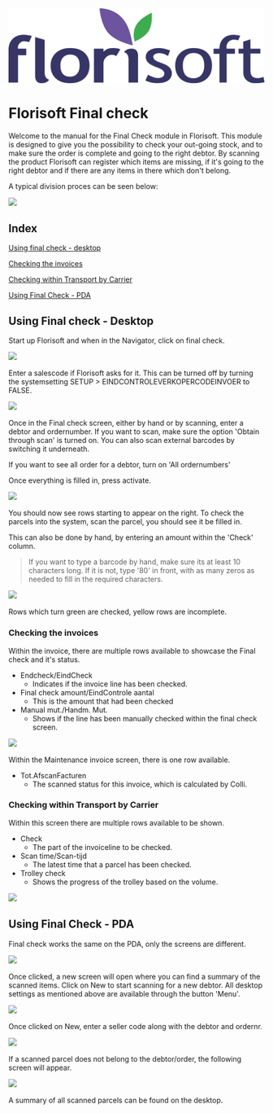 <img src="../../fslogo.png"/>

# Florisoft Final check
Welcome to the manual for the Final Check module in Florisoft. This module is designed to give you the possibility to check your out-going stock, and to make sure the order is complete and going to the right debtor.
By scanning the product Florisoft can register which items are missing, if it's going to the right debtor and if there are any items in there which don't belong.

A typical division proces can be seen below:

<img src='.Manual Final Check/media/image1.png'/>

## **Index**

[Using final check - desktop](#using-the-final-check---desktop)

[Checking the invoices](#checking-the-invoices)

[Checking within Transport by Carrier](#checking-within-transport-by-carrier)

[Using Final Check - PDA](#using-final-check---pda)

## Using Final check - Desktop
Start up Florisoft and when in the Navigator, click on final check.

<img src='.Manual Final Check/media/image2.png'/>

Enter a salescode if Florisoft asks for it. This can be turned off by turning the systemsetting
SETUP > EINDCONTROLEVERKOPERCODEINVOER to FALSE.

<img src='.Manual Final Check/media/image3.png'/>

Once in the Final check screen, either by hand or by scanning, enter a debtor and ordernumber. If you want to scan, make sure the option 'Obtain through scan' is turned on. You can also scan external barcodes by switching it underneath.

If you want to see all order for a debtor, turn on 'All ordernumbers'

Once everything is filled in, press activate.

<img src='.Manual Final Check/media/image4.png'/>

You should now see rows starting to appear on the right. To check the parcels into the system, scan the parcel, you should see it be filled in.

This can also be done by hand, by entering an amount within the 'Check' column.

> If you want to type a barcode by hand, make sure its at least 10 characters long. If it is not, type '80' in front, with as many zeros as needed to fill in the required characters.

<img src='.Manual Final Check/media/image5.png'/>

Rows which turn green are checked, yellow rows are incomplete.

### Checking the invoices
Within the invoice, there are multiple rows available to showcase the Final check and it's status.

- Endcheck/EindCheck
    - Indicates if the invoice line has been checked.
- Final check amount/EindControle aantal
    - This is the amount that had been checked
- Manual mut./Handm. Mut.
    - Shows if the line has been manually checked within the final check screen.

<img src='.Manual Final Check/media/image6.png'/>

Within the Maintenance invoice screen, there is one row available.
- Tot.AfscanFacturen
    - The scanned status for this invoice, which is calculated by Colli.

### Checking within Transport by Carrier
Within this screen there are multiple rows available to be shown.
- Check
    - The part of the invoiceline to be checked.
- Scan time/Scan-tijd
    - The latest time that a parcel has been checked.
- Trolley check
    - Shows the progress of the trolley based on the volume.

<img src='.Manual Final Check/media/image7.png'/>

## Using Final Check - PDA

Final check works the same on the PDA, only the screens are different.

<img src='.Manual Final Check/media/image18.png'/>

Once clicked, a new screen will open where you can find a summary of the scanned items. Click on New to start scanning for a new debtor. All desktop settings as mentioned above are available through the button 'Menu'.

<img src='.Manual Final Check/media/image20.png'/>

Once clicked on New, enter a seller code along with the debtor and ordernr.

<img src='.Manual Final Check/media/image21.png'/> 

If a scanned parcel does not belong to the debtor/order, the following screen will appear.

<img src='.Manual Final Check/media/image22.png'/>

A summary of all scanned parcels can be found on the desktop.

